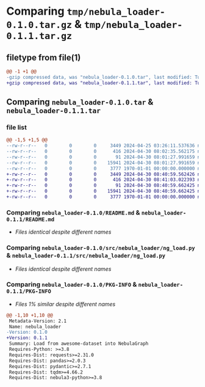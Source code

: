 # Comparing `tmp/nebula_loader-0.1.0.tar.gz` & `tmp/nebula_loader-0.1.1.tar.gz`

## filetype from file(1)

```diff
@@ -1 +1 @@
-gzip compressed data, was "nebula_loader-0.1.0.tar", last modified: Tue Apr 30 08:02:35 2024, max compression
+gzip compressed data, was "nebula_loader-0.1.1.tar", last modified: Tue Apr 30 08:41:03 2024, max compression
```

## Comparing `nebula_loader-0.1.0.tar` & `nebula_loader-0.1.1.tar`

### file list

```diff
@@ -1,5 +1,5 @@
--rw-r--r--   0        0        0     3449 2024-04-25 03:26:11.537636 nebula_loader-0.1.0/README.md
--rw-r--r--   0        0        0      416 2024-04-30 08:02:35.562175 nebula_loader-0.1.0/pyproject.toml
--rw-r--r--   0        0        0       91 2024-04-30 08:01:27.991659 nebula_loader-0.1.0/src/nebula_loader/__init__.py
--rw-r--r--   0        0        0    15941 2024-04-30 08:01:27.991659 nebula_loader-0.1.0/src/nebula_loader/ng_load.py
--rw-r--r--   0        0        0     3777 1970-01-01 00:00:00.000000 nebula_loader-0.1.0/PKG-INFO
+-rw-r--r--   0        0        0     3449 2024-04-30 08:40:59.562426 nebula_loader-0.1.1/README.md
+-rw-r--r--   0        0        0      416 2024-04-30 08:41:03.022393 nebula_loader-0.1.1/pyproject.toml
+-rw-r--r--   0        0        0       91 2024-04-30 08:40:59.662425 nebula_loader-0.1.1/src/nebula_loader/__init__.py
+-rw-r--r--   0        0        0    15941 2024-04-30 08:40:59.662425 nebula_loader-0.1.1/src/nebula_loader/ng_load.py
+-rw-r--r--   0        0        0     3777 1970-01-01 00:00:00.000000 nebula_loader-0.1.1/PKG-INFO
```

### Comparing `nebula_loader-0.1.0/README.md` & `nebula_loader-0.1.1/README.md`

 * *Files identical despite different names*

### Comparing `nebula_loader-0.1.0/src/nebula_loader/ng_load.py` & `nebula_loader-0.1.1/src/nebula_loader/ng_load.py`

 * *Files identical despite different names*

### Comparing `nebula_loader-0.1.0/PKG-INFO` & `nebula_loader-0.1.1/PKG-INFO`

 * *Files 1% similar despite different names*

```diff
@@ -1,10 +1,10 @@
 Metadata-Version: 2.1
 Name: nebula_loader
-Version: 0.1.0
+Version: 0.1.1
 Summary: Load from awesome-dataset into NebulaGraph
 Requires-Python: >=3.8
 Requires-Dist: requests>=2.31.0
 Requires-Dist: pandas>=2.0.3
 Requires-Dist: pydantic>=2.7.1
 Requires-Dist: tqdm>=4.66.2
 Requires-Dist: nebula3-python>=3.8
```

